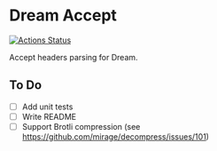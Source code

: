 # Dream Accept

[![Actions Status](https://github.com/tmattio/dream-accept/workflows/CI/badge.svg)](https://github.com/tmattio/dream-accept/actions)

Accept headers parsing for Dream.

## To Do

- [ ] Add unit tests
- [ ] Write README
- [ ] Support Brotli compression (see https://github.com/mirage/decompress/issues/101)
